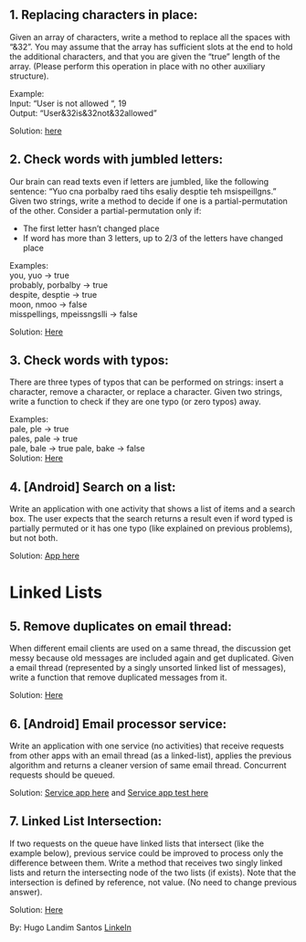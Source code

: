 ## 1. Replacing characters in place:

Given an array of characters, write a method to replace all the spaces with “&32”.
You may assume that the array has sufficient slots at the end to hold the additional
characters, and that you are given the “true” length of the array. (Please perform this
operation in place with no other auxiliary structure).

Example:  
Input: “User is not allowed “, 19  
Output: “User&32is&32not&32allowed”

Solution: [here](Q1-2-3-5-7/src/QuestionOne.kt)

## 2. Check words with jumbled letters:

Our brain can read texts even if letters are jumbled, like the following sentence: “Yuo
cna porbalby raed tihs esaliy desptie teh msispeillgns.” Given two strings, write a
method to decide if one is a partial-permutation of the other. Consider a
partial-permutation only if:

- The first letter hasn’t changed place
- If word has more than 3 letters, up to 2/3 of the letters have changed place

Examples:  
you, yuo -> true  
probably, porbalby -> true  
despite, desptie -> true  
moon, nmoo -> false  
misspellings, mpeissngslli -> false

Solution: [Here](Q1-2-3-5-7/src/QuestionTwo.kt)

## 3. Check words with typos:

There are three types of typos that can be performed on strings: insert a character,
remove a character, or replace a character. Given two strings, write a function to
check if they are one typo (or zero typos) away.  

Examples:  
pale, ple -> true   
pales, pale -> true  
pale, bale -> true 
pale, bake -> false  
Solution: [Here](Q1-2-3-5-7/src/QuestionThree.kt)

## 4. [Android] Search on a list:

Write an application with one activity that shows a list of items and a search box. The
user expects that the search returns a result even if word typed is partially permuted
or it has one typo (like explained on previous problems), but not both.

Solution: [App here](QuestionFour/)

# Linked Lists

## 5. Remove duplicates on email thread:

When different email clients are used on a same thread, the discussion get messy
because old messages are included again and get duplicated. Given a email thread
(represented by a singly unsorted linked list of messages), write a function that
remove duplicated messages from it.

Solution: [Here](Q1-2-3-5-7/src/QuestionFive.kt)

## 6. [Android] Email processor service:

Write an application with one service (no activities) that receive requests from other
apps with an email thread (as a linked-list), applies the previous algorithm and
returns a cleaner version of same email thread. Concurrent requests should be
queued.

Solution: [Service app here](Question6/) and [Service app test here](Question6Test/)

## 7. Linked List Intersection:

If two requests on the queue have linked lists that intersect (like the example below),
previous service could be improved to process only the difference between them.
Write a method that receives two singly linked lists and return the intersecting node
of the two lists (if exists). Note that the intersection is defined by reference, not value.
(No need to change previous answer).

Solution: [Here](Q1-2-3-5-7/src/QuestionSeven.kt)

By: Hugo Landim Santos [LinkeIn](https://www.linkedin.com/in/hlandim/)
